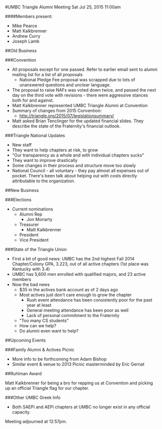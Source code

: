 #UMBC Triangle Alumni Meeting
Sat Jul 25, 2015 11:00am

####Members present:

 - Mike Pearce
 - Matt Kalkbrenner
 - Andrew Curry
 - Joseph Lamb

##Old Business

###Convention

 - All proposals except for one passed. Refer to earlier email sent to alumni mailing list for a list of all proposals
   - National Pledge Fee proposal was scrapped due to lots of unanswered questions and unclear language.
 - The proposal to raise NAFs was voted down twice, and passed the next day on the third vote with revisions - there were aggressive stances both for and against.
 - Matt Kalkbrenner represented UMBC Triangle Alumni at Convention
 - Summary of changes from 2015 Convention:
   - http://triangle.org/2015/07/legislationsummary/
 - Matt asked Brian Tenclinger for the updated financial slides. They describe the state of the Fraternity's financial outlook.

###Triangle National Updates

 - New staff
 - They want to help chapters at risk, to grow
 - "Our transparency as a whole and with individual chapters sucks"
 - They want to improve drastically
 - Some changes in their process and structure move too slowly
 - National Council - all voluntary - they pay almost all expenses out of pocket. There's been talk about helping out with costs directly attributable to the organization.

##New Business

###Elections

 - Current nominations
   - Alumni Rep
     - Jon Moriarty
   - Treasurer
     - Matt Kalkbrenner
   - President
   - Vice President

###State of the Triangle Union

 - First a bit of good news: UMBC has the 2nd highest Fall 2014 Chapter/Colony GPA, 3.223, out of all active chapters (1st place was Kentucky with 3.4)
 - UMBC has 5,600 men enrolled with qualified majors, and 23 active members
 - Now the bad news
   - $35 in the actives bank account as of 2 days ago
   - Most actives just don't care enough to grow the chapter
     - Rush event attendance has been consistently poor for the past year at least
     - General meeting attendance has been poor as well
     - Lack of personal commitment to the Fraternity
   - "Too many CS students"
   - How can we help?
   - Do alumni even want to help?

##Upcoming Events

###Family Alumni & Actives Picnic

 - More info to be forthcoming from Adam Bishop
 - Similar event & venue to 2013 Picnic masterminded by Eric Gernat

##Ruhlman Award

Matt Kalkbrenner for being a bro for repping us at Convention and picking up an official Triangle flag for our chapter.

###Other UMBC Greek Info

- Both SAEPi and AEPi chapters at UMBC no longer exist in any official capacity.

Meeting adjourned at 12:57pm.

